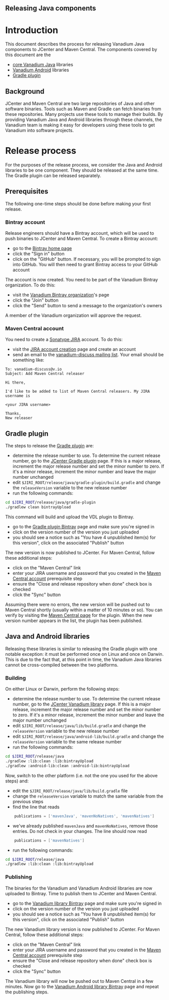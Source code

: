 Releasing Java components
-------------------------

# Introduction

This document describes the process for releasing Vanadium Java components to
JCenter and Maven Central. The components covered by this document are the

* [core Vanadium Java] libraries
* [Vanadium Android] libraries
* [Gradle plugin]

## Background

JCenter and Maven Central are two large repositories of Java and other software
binaries. Tools such as Maven and Gradle can fetch binaries from these
repositories. Many projects use these tools to manage their builds. By providing
Vanadium Java and Android libraries through these channels, the Vanadium team is
making it easy for developers using these tools to get Vanadium into software
projects.

# Release process

For the purposes of the release process, we consider the Java and Android
libraries to be one component. They should be released at the same time. The
Gradle plugin can be released separately.

## Prerequisites

The following one-time steps should be done before making your first release.

### Bintray account

Release engineers should have a Bintray account, which will be used to push
binaries to JCenter and Maven Central. To create a Bintray account:

* go to the [Bintray home page]
* click the "Sign in" button
* click on the "GitHub" button. If necessary, you will be prompted to sign into
  GitHub. You will then need to grant Bintray access to your GitHub account

The account is now created. You need to be part of the Vanadium Bintray
organization. To do this:

* visit the [Vanadium Bintray organization]'s page
* click the "Join" button
* click the "Send" button to send a message to the organization's owners

A member of the Vanadium organization will approve the request.

### Maven Central account

You need to create a [Sonatype JIRA] account. To do this:

* visit the [JIRA account creation] page and create an account
* send an email to the [vanadium-discuss mailing list]. Your email should be
  something like:

```
To: vanadium-discuss@v.io
Subject: Add Maven Central releaser

Hi there,

I'd like to be added to list of Maven Central releasers. My JIRA username is

<your JIRA username>

Thanks,
New releaser
```

## Gradle plugin

The steps to release the [Gradle plugin] are:

* determine the release number to use. To determine the current release number,
  go to the [JCenter Gradle plugin] page. If this is a major release, increment the
  major release number and set the minor number to zero. If it's a minor
  release, increment the minor number and leave the major number unchanged
* edit `$JIRI_ROOT/release/java/gradle-plugin/build.gradle` and change the
  `releaseVersion` variable to the new release number
* run the following commands:

```sh
cd $JIRI_ROOT/release/java/gradle-plugin
./gradlew clean bintrayUpload
```

This command will build and upload the VDL plugin to Bintray.

* go to the [Gradle plugin Bintray] page and make sure you're signed in
* click on the version number of the version you just uploaded
* you should see a notice such as "You have 4 unpublished item(s) for this
  version", click on the associated "Publish" button

The new version is now published to JCenter. For Maven Central, follow these
additional steps:

* click on the "Maven Central" link
* enter your JIRA username and password that you created in the [Maven
  Central account](#maven-central-account) prerequisite step
* ensure the "Close and release repository when done" check box is checked
* click the "Sync" button

Assuming there were no errors, the new version will be pushed out to Maven
Central shortly (usually within a matter of 10 minutes or so). You can verify by
visiting the [Maven Central page] for the plugin. When the new version number
appears in the list, the plugin has been published.

## Java and Android libraries

Releasing these libraries is similar to releasing the Gradle plugin with one
notable exception: it must be performed once on Linux and once on Darwin. This
is due to the fact that, at this point in time, the Vanadium Java libraries
cannot be cross-compiled between the two platforms.

### Building

On either Linux or Darwin, perform the following steps:

* determine the release number to use. To determine the current release number,
  go to the [JCenter Vanadium library] page. If this is a major release,
  increment the major release number and set the minor number to zero. If it's a
  minor release, increment the minor number and leave the major number unchanged
* edit `$JIRI_ROOT/release/java/lib/build.gradle` and change the
  `releaseVersion` variable to the new release number
* edit `$JIRI_ROOT/release/java/android-lib/build.gradle` and change the
  `releaseVersion` variable to the same release number
* run the following commands:

```sh
cd $JIRI_ROOT/release/java
./gradlew :lib:clean :lib:bintrayUpload
./gradlew :android-lib:clean :android-lib:bintrayUpload
```

Now, switch to the other platform (i.e. not the one you used for the above
steps) and:

* edit the `$JIRI_ROOT/release/java/lib/build.gradle` file
* change the `releaseVersion` variable to match the same variable from the
  previous steps
* find the line that reads

```groovy
    publications = ['mavenJava', 'mavenNoNatives', 'mavenNatives']
```

* we've already published `mavenJava` and `mavenNoNatives`, remove those
  entries. Do not check in your changes. The line should now read

```groovy
    publications = ['mavenNatives']
```

* run the following commands:

```sh
cd $JIRI_ROOT/release/java
./gradlew :lib:clean :lib:bintrayUpload
```

### Publishing

The binaries for the Vanadium and Vanadium Android libraries are now uploaded
to Bintray. Time to publish them to JCenter and Maven Central.

* go to the [Vanadium library Bintray] page and make sure you're signed in
* click on the version number of the version you just uploaded
* you should see a notice such as "You have 8 unpublished item(s) for this
  version", click on the associated "Publish" button

The new Vanadium library version is now published to JCenter. For Maven
Central, follow these additional steps:

* click on the "Maven Central" link
* enter your JIRA username and password that you created in the [Maven
  Central account](#maven-central-account) prerequisite step
* ensure the "Close and release repository when done" check box is checked
* click the "Sync" button

The Vanadium library will now be pushed out to Maven Central in a few minutes.
Now go to the [Vanadium Android library Bintray] page and repeat the publishing
steps.

[core vanadium Java]: https://github.com/vanadium/java/tree/master/lib
[Vanadium Android]: https://github.com/vanadium/java/tree/master/android-lib
[Gradle plugin]: https://github.com/vanadium/java/tree/master/gradle-plugin
[Bintray home page]: https://bintray.com/
[Vanadium Bintray organization]: https://bintray.com/vanadium
[Sonatype JIRA]: https://issues.sonatype.org/
[JIRA account creation]: https://issues.sonatype.org/secure/Signup!default.jspa
[vanadium-discuss mailing list]: mailto:vanadium-discuss@v.io
[JCenter Gradle plugin]: https://jcenter.bintray.com/io/v/gradle-plugin/
[JCenter Vanadium library]: https://jcenter.bintray.com/io/v/vanadium/
[Gradle plugin Bintray]: https://bintray.com/vanadium/io.v/gradle-plugin/view
[Vanadium library Bintray]: https://bintray.com/vanadium/io.v/vanadium/view
[Vanadium Android library Bintray]: https://bintray.com/vanadium/io.v/vanadium-android/view
[Maven Central page]: https://repo1.maven.org/maven2/io/v/gradle-plugin/

